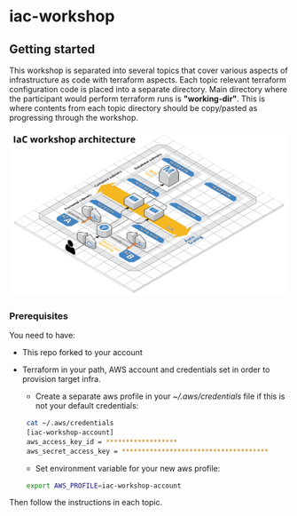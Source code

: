 # iac-workshop

## Getting started

This workshop is separated into several topics that cover various aspects of infrastructure as code with terraform aspects. Each topic relevant terraform configuration code is placed into a separate directory. Main directory where the participant would perform terraform runs is **"working-dir"**. This is where contents from each topic directory should be copy/pasted as progressing through the workshop.

![IaC workshop architecture](https://github.com/AmazingStuffPro/iac-workshop/blob/master/_docs/architecture.png?raw=true)

### Prerequisites

You need to have:
 - This repo forked to your account
 - Terraform in your path, AWS account and credentials set in order to provision target infra.
   - Create a separate aws profile in your *~/.aws/credentials* file if this is not your default credentials:
   ```bash
    cat ~/.aws/credentials   
    [iac-workshop-account]
    aws_access_key_id = ******************
    aws_secret_access_key = *************************************
   ```   
   
   - Set environment variable for your new aws profile:
   ```bash
    export AWS_PROFILE=iac-workshop-account 
   ```

Then follow the instructions in each topic.
